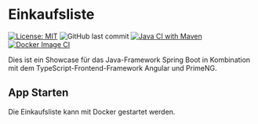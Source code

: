 # Einkaufsliste

[![License: MIT](https://img.shields.io/badge/License-MIT-yellow.svg)](https://opensource.org/licenses/MIT)
![GitHub last commit](https://img.shields.io/github/last-commit/BlueIronGirl/einkaufsliste-backend)
[![Java CI with Maven](https://github.com/BlueIronGirl/einkaufsliste-backend/actions/workflows/maven-build.yml/badge.svg?branch=master)](https://github.com/BlueIronGirl/einkaufsliste-backend/actions/workflows/maven-build.yml)
[![Docker Image CI](https://github.com/BlueIronGirl/einkaufsliste-backend/actions/workflows/docker-build.yml/badge.svg?branch=master)](https://github.com/BlueIronGirl/einkaufsliste-backend/actions/workflows/docker-build.yml)

Dies ist ein Showcase für das Java-Framework Spring Boot in Kombination mit dem TypeScript-Frontend-Framework Angular
und PrimeNG.

## App Starten

Die Einkaufsliste kann mit Docker gestartet werden. 

